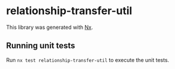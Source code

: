 # relationship-transfer-util

This library was generated with [Nx](https://nx.dev).

## Running unit tests

Run `nx test relationship-transfer-util` to execute the unit tests.
